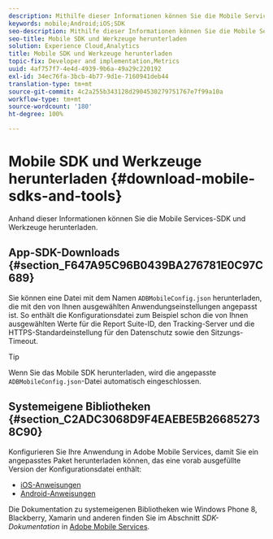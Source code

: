 ```yaml
---
description: Mithilfe dieser Informationen können Sie die Mobile Services-SDK und die Hilfstools für die Mobile Services-Implementierung herunterladen.
keywords: mobile;Android;iOS;SDK
seo-description: Mithilfe dieser Informationen können Sie die Mobile Services-SDK und die Hilfstools für die Mobile Services-Implementierung herunterladen.
seo-title: Mobile SDK und Werkzeuge herunterladen
solution: Experience Cloud,Analytics
title: Mobile SDK und Werkzeuge herunterladen
topic-fix: Developer and implementation,Metrics
uuid: 4af757f7-4e4d-4939-9b6a-49a29c220192
exl-id: 34ec76fa-3bcb-4b77-9d1e-7160941deb44
translation-type: tm+mt
source-git-commit: 4c2a255b343128d2904530279751767e7f99a10a
workflow-type: tm+mt
source-wordcount: '180'
ht-degree: 100%

---
```


# Mobile SDK und Werkzeuge herunterladen {#download-mobile-sdks-and-tools}

Anhand dieser Informationen können Sie die Mobile Services-SDK und Werkzeuge herunterladen.

## App-SDK-Downloads {#section_F647A95C96B0439BA276781E0C97C689}

Sie können eine Datei mit dem Namen `ADBMobileConfig.json` herunterladen, die mit den von Ihnen ausgewählten Anwendungseinstellungen angepasst ist. So enthält die Konfigurationsdatei zum Beispiel schon die von Ihnen ausgewählten Werte für die Report Suite-ID, den Tracking-Server und die HTTPS-Standardeinstellung für den Datenschutz sowie den Sitzungs-Timeout.

>[!TIP]
>
>Wenn Sie das Mobile SDK herunterladen, wird die angepasste `ADBMobileConfig.json`-Datei automatisch eingeschlossen.

## Systemeigene Bibliotheken {#section_C2ADC3068D9F4EAEBE5B266852738C90}

Konfigurieren Sie Ihre Anwendung in Adobe Mobile Services, damit Sie ein angepasstes Paket herunterladen können, das eine vorab ausgefüllte Version der Konfigurationsdatei enthält:

* [iOS-Anweisungen](/help/ios/getting-started/requirements.md)
* [Android-Anweisungen](/help/android/getting-started/requirements.md)

Die Dokumentation zu systemeigenen Bibliotheken wie Windows Phone 8, Blackberry, Xamarin und anderen finden Sie im Abschnitt *SDK-Dokumentation* in [Adobe Mobile Services](/help/using/home.md).
